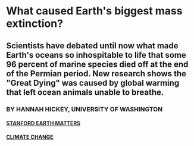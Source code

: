 <DOCTYPE html>
<html>
<head>
<h1>What caused Earth's biggest mass extinction?</h1>
</head>

<body>

  <h2>Scientists have debated until now what made Earth's oceans so inhospitable to life that some 96 percent of marine species died off at the end of the Permian period. New research shows the "Great Dying" was caused by global warming that left ocean animals unable to breathe.</h2>
  <h3>BY HANNAH HICKEY, UNIVERSITY OF WASHINGTON</h3>
  
  <h4><a href="https://earth.stanford.edu/earth-matters">STANFORD EARTH MATTERS</a></h4>
  <h4><a href="[https://earth.stanford.edu/earth-matters](https://earth.stanford.edu/earth-matters/climate-change)">CLIMATE CHANGE</a></h4>
